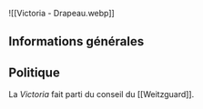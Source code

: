 ![[Victoria - Drapeau.webp]]
## Informations générales
## Politique
La *Victoria* fait parti du conseil du [[Weitzguard]].